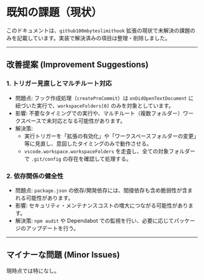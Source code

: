 # 既知の課題（現状）

このドキュメントは、`github100mbyteslimithook` 拡張の現状で未解決の課題のみを記載しています。実装で解決済みの項目は整理・削除しました。

---

## 改善提案 (Improvement Suggestions)

### 1. トリガー見直しとマルチルート対応

- 問題点: フック作成処理（`createPreCommit`）は `onDidOpenTextDocument` に紐づいた実行で、`workspaceFolders[0]` のみを対象としています。
- 影響: 不要なタイミングでの実行や、マルチルート（複数フォルダー）ワークスペースで未対応となる可能性があります。
- 解決策:
  - 実行トリガーを「拡張の有効化」や「ワークスペースフォルダーの変更」等に見直し、意図したタイミングのみで動作させる。
  - `vscode.workspace.workspaceFolders` を走査し、全ての対象フォルダーで `.git/config` の存在を確認して処理する。

### 2. 依存関係の健全性

- 問題点: `package.json` の依存/開発依存には、間接依存も含め脆弱性が含まれる可能性があります。
- 影響: セキュリティ・メンテナンスコストの増大につながる可能性があります。
- 解決策: `npm audit` や Dependabot での監視を行い、必要に応じてパッケージのアップデートを行う。

---

## マイナーな問題 (Minor Issues)

現時点では特になし。

